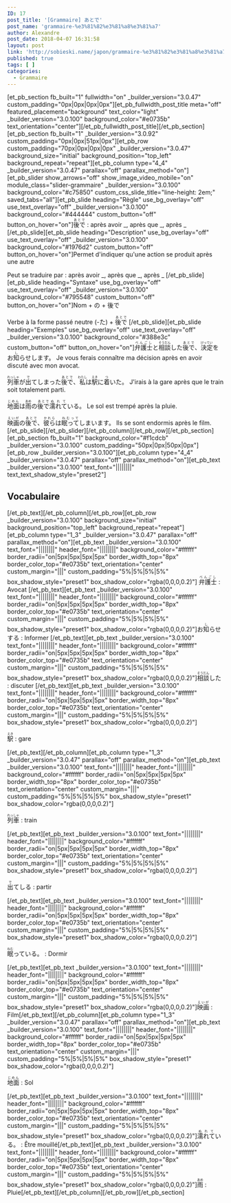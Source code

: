 ```yaml
---
ID: 17
post_title: '[Grammaire] あとで'
post_name: 'grammaire-%e3%81%82%e3%81%a8%e3%81%a7'
author: Alexandre
post_date: 2018-04-07 16:31:58
layout: post
link: 'http://sobieski.name/japon/grammaire-%e3%81%82%e3%81%a8%e3%81%a7/'
published: true
tags: [ ]
categories:
  - Grammaire
---
```

[et_pb_section fb_built="1" fullwidth="on" _builder_version="3.0.47" custom_padding="0px|0px|0px|0px"][et_pb_fullwidth_post_title meta="off" featured_placement="background" text_color="light" _builder_version="3.0.100" background_color="#e0735b" text_orientation="center"][/et_pb_fullwidth_post_title][/et_pb_section][et_pb_section fb_built="1" _builder_version="3.0.92" custom_padding="0px|0px|51px|0px"][et_pb_row custom_padding="70px|0px|0px|0px" _builder_version="3.0.47" background_size="initial" background_position="top_left" background_repeat="repeat"][et_pb_column type="4_4" _builder_version="3.0.47" parallax="off" parallax_method="on"][et_pb_slider show_arrows="off" show_image_video_mobile="on" module_class="slider-grammaire" _builder_version="3.0.100" background_color="#c75850" custom_css_slide_title="line-height: 2em;" saved_tabs="all"][et_pb_slide heading="Règle" use_bg_overlay="off" use_text_overlay="off" _builder_version="3.0.100" background_color="#444444" custom_button="off" button_on_hover="on"]<ruby>後で<rt>あとで</rt></ruby> : après avoir _, après que _, après _
[/et_pb_slide][et_pb_slide heading="Description" use_bg_overlay="off" use_text_overlay="off" _builder_version="3.0.100" background_color="#1976d2" custom_button="off" button_on_hover="on"]Permet d'indiquer qu'une action se produit après une autre

Peut se traduire par : après avoir _, après que _, après _
[/et_pb_slide][et_pb_slide heading="Syntaxe" use_bg_overlay="off" use_text_overlay="off" _builder_version="3.0.100" background_color="#795548" custom_button="off" button_on_hover="on"]Nom + <ruby>の</ruby> + <ruby>後で</ruby>

Verbe à la forme passé neutre (-<ruby>た</ruby>) + <ruby>後で<rt>あとで</rt></ruby>
[/et_pb_slide][et_pb_slide heading="Exemples" use_bg_overlay="off" use_text_overlay="off" _builder_version="3.0.100" background_color="#388e3c" custom_button="off" button_on_hover="on"]<ruby><ruby>弁護士<rt>べんごし</rt></ruby>と<ruby>相談<rt>そうだん</rt></ruby>した<ruby>後で<rt>あとで</rt></ruby>、<ruby>決定<rt>けってい</rt></ruby>をお<ruby>知<rt>し</rt></ruby>らせします。</ruby>
Je vous ferais connaître ma décision après en avoir discuté avec mon avocat.

<ruby><ruby>列車<rt>れっしゃ</rt></ruby>が<ruby>出<rt>で</rt></ruby>てしまった<ruby>後で<rt>あとで</rt></ruby>、<ruby>私<rt>わたし</rt></ruby>は<ruby>駅<rt>えき</rt></ruby>に<ruby>着<rt>つ</rt></ruby>いた。</ruby>
J'irais à la gare après que le train soit totalement parti.

<ruby><ruby>地面<rt>じめん</rt></ruby>は<ruby>雨<rt>あめ</rt></ruby>の<ruby>後で<rt>あとで</rt></ruby><ruby>濡れて<rt>ぬれて</rt></ruby>いる。</ruby>
Le sol est trempé après la pluie.

<ruby><ruby>映画<rt>えいが</rt></ruby>の<ruby>後で<rt>あとで</rt></ruby>、<ruby>彼ら<rt>かれら</rt></ruby>は<ruby>眠って<rt>ねむって</rt></ruby>しまいます。</ruby>
Ils se sont endormis après le film.
[/et_pb_slide][/et_pb_slider][/et_pb_column][/et_pb_row][/et_pb_section][et_pb_section fb_built="1" background_color="#f1cdcb" _builder_version="3.0.100" custom_padding="50px|0px|50px|0px"][et_pb_row _builder_version="3.0.100"][et_pb_column type="4_4" _builder_version="3.0.47" parallax="off" parallax_method="on"][et_pb_text _builder_version="3.0.100" text_font="||||||||" text_text_shadow_style="preset2"]<h2>Vocabulaire</h2>
[/et_pb_text][/et_pb_column][/et_pb_row][et_pb_row _builder_version="3.0.100" background_size="initial" background_position="top_left" background_repeat="repeat"][et_pb_column type="1_3" _builder_version="3.0.47" parallax="off" parallax_method="on"][et_pb_text _builder_version="3.0.100" text_font="||||||||" header_font="||||||||" background_color="#ffffff" border_radii="on|5px|5px|5px|5px" border_width_top="8px" border_color_top="#e0735b" text_orientation="center" custom_margin="|||" custom_padding="5%|5%|5%|5%" box_shadow_style="preset1" box_shadow_color="rgba(0,0,0,0.2)"] <ruby>弁護士<rt>べんごし</rt></ruby> : Avocat [/et_pb_text][et_pb_text _builder_version="3.0.100" text_font="||||||||" header_font="||||||||" background_color="#ffffff" border_radii="on|5px|5px|5px|5px" border_width_top="8px" border_color_top="#e0735b" text_orientation="center" custom_margin="|||" custom_padding="5%|5%|5%|5%" box_shadow_style="preset1" box_shadow_color="rgba(0,0,0,0.2)"]<ruby>お<ruby>知<rt>し</rt></ruby>らせする</ruby> : Informer [/et_pb_text][et_pb_text _builder_version="3.0.100" text_font="||||||||" header_font="||||||||" background_color="#ffffff" border_radii="on|5px|5px|5px|5px" border_width_top="8px" border_color_top="#e0735b" text_orientation="center" custom_margin="|||" custom_padding="5%|5%|5%|5%" box_shadow_style="preset1" box_shadow_color="rgba(0,0,0,0.2)"]<ruby>相談<rt>そうだん</rt>した</ruby> : discuter
[/et_pb_text][et_pb_text _builder_version="3.0.100" text_font="||||||||" header_font="||||||||" background_color="#ffffff" border_radii="on|5px|5px|5px|5px" border_width_top="8px" border_color_top="#e0735b" text_orientation="center" custom_margin="|||" custom_padding="5%|5%|5%|5%" box_shadow_style="preset1" box_shadow_color="rgba(0,0,0,0.2)"]<p><ruby><ruby>駅<rt>えき</rt></ruby></ruby> : gare</p>
[/et_pb_text][/et_pb_column][et_pb_column type="1_3" _builder_version="3.0.47" parallax="off" parallax_method="on"][et_pb_text _builder_version="3.0.100" text_font="||||||||" header_font="||||||||" background_color="#ffffff" border_radii="on|5px|5px|5px|5px" border_width_top="8px" border_color_top="#e0735b" text_orientation="center" custom_margin="|||" custom_padding="5%|5%|5%|5%" box_shadow_style="preset1" box_shadow_color="rgba(0,0,0,0.2)"]<p><ruby><ruby>列車<rt>れっしゃ</rt></ruby></ruby> : train</p>
[/et_pb_text][et_pb_text _builder_version="3.0.100" text_font="||||||||" header_font="||||||||" background_color="#ffffff" border_radii="on|5px|5px|5px|5px" border_width_top="8px" border_color_top="#e0735b" text_orientation="center" custom_margin="|||" custom_padding="5%|5%|5%|5%" box_shadow_style="preset1" box_shadow_color="rgba(0,0,0,0.2)"]<p><ruby><ruby>出<rt>で</rt></ruby>てしる</ruby> : partir</p>
[/et_pb_text][et_pb_text _builder_version="3.0.100" text_font="||||||||" header_font="||||||||" background_color="#ffffff" border_radii="on|5px|5px|5px|5px" border_width_top="8px" border_color_top="#e0735b" text_orientation="center" custom_margin="|||" custom_padding="5%|5%|5%|5%" box_shadow_style="preset1" box_shadow_color="rgba(0,0,0,0.2)"]<p><ruby><ruby>眠<rt>ねむ</rt></ruby>っている。</ruby> : Dormir</p>[/et_pb_text][et_pb_text _builder_version="3.0.100" text_font="||||||||" header_font="||||||||" background_color="#ffffff" border_radii="on|5px|5px|5px|5px" border_width_top="8px" border_color_top="#e0735b" text_orientation="center" custom_margin="|||" custom_padding="5%|5%|5%|5%" box_shadow_style="preset1" box_shadow_color="rgba(0,0,0,0.2)"]<ruby><ruby>映画<rt>えいが</rt></ruby></ruby> : Film[/et_pb_text][/et_pb_column][et_pb_column type="1_3" _builder_version="3.0.47" parallax="off" parallax_method="on"][et_pb_text _builder_version="3.0.100" text_font="||||||||" header_font="||||||||" background_color="#ffffff" border_radii="on|5px|5px|5px|5px" border_width_top="8px" border_color_top="#e0735b" text_orientation="center" custom_margin="|||" custom_padding="5%|5%|5%|5%" box_shadow_style="preset1" box_shadow_color="rgba(0,0,0,0.2)"]<p><ruby>地面<rt>じめん</rt></ruby> : Sol</p>
[/et_pb_text][et_pb_text _builder_version="3.0.100" text_font="||||||||" header_font="||||||||" background_color="#ffffff" border_radii="on|5px|5px|5px|5px" border_width_top="8px" border_color_top="#e0735b" text_orientation="center" custom_margin="|||" custom_padding="5%|5%|5%|5%" box_shadow_style="preset1" box_shadow_color="rgba(0,0,0,0.2)"]<ruby><ruby>濡れて<rt>ぬれて</rt></ruby>いる。</ruby> : Être mouillé[/et_pb_text][et_pb_text _builder_version="3.0.100" text_font="||||||||" header_font="||||||||" background_color="#ffffff" border_radii="on|5px|5px|5px|5px" border_width_top="8px" border_color_top="#e0735b" text_orientation="center" custom_margin="|||" custom_padding="5%|5%|5%|5%" box_shadow_style="preset1" box_shadow_color="rgba(0,0,0,0.2)"]<ruby><ruby>雨<rt>あめ</rt></ruby></ruby> : Pluie[/et_pb_text][/et_pb_column][/et_pb_row][/et_pb_section]